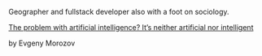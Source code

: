 Geographer and fullstack developer also with a foot on sociology.

[The problem with artificial intelligence? It’s neither artificial nor intelligent](https://www.theguardian.com/commentisfree/2023/mar/30/artificial-intelligence-chatgpt-human-mind)

by Evgeny Morozov

<!-- small test >
